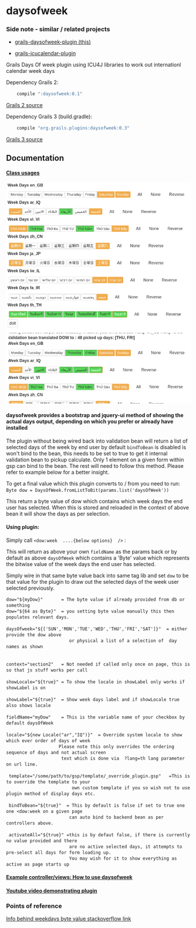 daysofweek
=========

### Side note - similar / related projects
- [grails-daysofweek-plugin (this)](https://github.com/vahidhedayati/grails-daysofweek-plugin)

- [grails-icucalendar-plugin](https://github.com/vahidhedayati/grails-icucalendar-plugin)


Grails Days Of week plugin using ICU4J libraries to work out internationl calendar week days 

Dependency Grails 2:

```groovy
	compile ":daysofweek:0.1"
```

[Grails 2 source](https://github.com/vahidhedayati/grails-daysofweek-plugin/tree/grails2)

Dependency Grails 3 (build.gradle):

```groovy
	compile "org.grails.plugins:daysofweek:0.3"
```
[Grails 3 source](https://github.com/vahidhedayati/grails-daysofweek-plugin)
	

Documentation
---

#### [Class usages](https://vahidhedayati.github.io/grails-daysofweek-plugin/gapi/index.html)

![sample image](https://raw.githubusercontent.com/vahidhedayati/grails-daysofweek-plugin/master/docs/sample.png)


#### daysofweek provides a bootstrap and jquery-ui method of showing the actual days output, depending on which you prefer or already have installed


The plugin without being wired back into validation bean will return a list of selected days of the week by end user
 by default `bindToBean` is disabled is won't bind to the bean, this needs to be set to true to get it internal validation bean to pickup calculate. Only 1 element on a given form within gsp can bind to the bean. The rest will need to follow this method. Please refer to example below for a better insight.
 
To get a final value which this plugin converts to / from you need to run:
`Byte dow = DaysOfWeek.fromListToBit(params.list('daysOfWeek'))`

This  return a byte value of dow which contains which week days the end user has selected. When this is stored and reloaded in the context of above bean it will show the days as per selection.


#### Using plugin:

Simply call   `<dow:week  ....{below options}  />` :

This will return as above your own `fieldName` as the params back or by default as above `daysOfWeek` which contains a 'Byte' value which represents the bitwise value of the week days the end user has selected.

Simply wire in that same byte value back into same tag lib and set `dow` to be that value for the plugin to draw out the selected days of the week user selected previously.

```
dow="${myDow}"       = The byte value if already provided from db or something
dow="${64 as Byte}"  = you setting byte value manually this then populates relevant days.

daysOfweek="${['SUN','MON','TUE','WED','THU','FRI','SAT']}"  = either provide the dow above 
						or physical a list of a selection of  day names as shown


context="section2"   = Not needed if called only once on page, this is so that js stuff works per call 
 
showLocale="${true}" = To show the locale in showLabel only works if showLabel is on

showLabel="${true}"  = Show week days label and if showLocale true also shows locale

fieldName="myDow"    = This is the variable name of your checkbox by default daysOfWeek 

locale="${new Locale("ar","IQ")}"  = Override system locale to show which ever order of days of week
					Please note this only overrides the ordering sequence of days and not actual screen
					 text which is done via  ?lang=th lang parameter on url line.
					 
 template="/some/path/to/gsp/template/_override_plugin.gsp"   =This is to override the template to your
 						 own custom template if you so wish not to use plugin method of display days etc.
 
 bindToBean="${true}"  = This by default is false if set to true one one <dow:week on a given page 
 						can auto bind to backend bean as per controllers above.
 
 activateAll="${true}" =this is by defaut false, if there is currently no value provided and there 
 						are no active selected days, it attempts to pre-select all days for form loading up. 
 						You may wish for it to show everything as active as page starts up

```    



#### [Example controller/views: How to use daysofweek](https://github.com/vahidhedayati/grails-daysofweek-plugin/blob/master/example.md)


#### [Youtube video demonstrating plugin](https://www.youtube.com/watch?v=Jq2fXYep3QU)


### Points of reference

[Info behind weekdays byte value stackoverflow link](http://stackoverflow.com/questions/313417/whats-the-best-way-to-store-the-days-of-the-week-an-event-takes-place-on-in-a-r)
